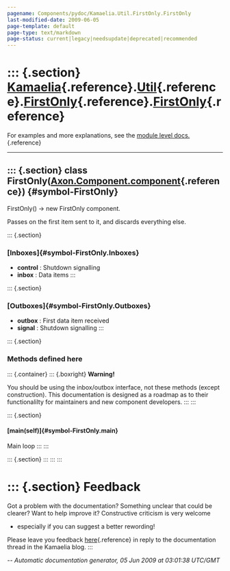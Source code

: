 ```yaml
---
pagename: Components/pydoc/Kamaelia.Util.FirstOnly.FirstOnly
last-modified-date: 2009-06-05
page-template: default
page-type: text/markdown
page-status: current|legacy|needsupdate|deprecated|recommended
---
```

::: {.section}
[Kamaelia](/Components/pydoc/Kamaelia.html){.reference}.[Util](/Components/pydoc/Kamaelia.Util.html){.reference}.[FirstOnly](/Components/pydoc/Kamaelia.Util.FirstOnly.html){.reference}.[FirstOnly](/Components/pydoc/Kamaelia.Util.FirstOnly.FirstOnly.html){.reference}
==========================================================================================================================================================================================================================================================================

For examples and more explanations, see the [module level
docs.](/Components/pydoc/Kamaelia.Util.FirstOnly.html){.reference}

------------------------------------------------------------------------

::: {.section}
class FirstOnly([Axon.Component.component](/Docs/Axon/Axon.Component.component.html){.reference}) {#symbol-FirstOnly}
-------------------------------------------------------------------------------------------------

FirstOnly() -\> new FirstOnly component.

Passes on the first item sent to it, and discards everything else.

::: {.section}
### [Inboxes]{#symbol-FirstOnly.Inboxes}

-   **control** : Shutdown signalling
-   **inbox** : Data items
:::

::: {.section}
### [Outboxes]{#symbol-FirstOnly.Outboxes}

-   **outbox** : First data item received
-   **signal** : Shutdown signalling
:::

::: {.section}
### Methods defined here

::: {.container}
::: {.boxright}
**Warning!**

You should be using the inbox/outbox interface, not these methods
(except construction). This documentation is designed as a roadmap as to
their functionalilty for maintainers and new component developers.
:::
:::

::: {.section}
#### [main(self)]{#symbol-FirstOnly.main}

Main loop
:::
:::

::: {.section}
:::
:::
:::

::: {.section}
Feedback
========

Got a problem with the documentation? Something unclear that could be
clearer? Want to help improve it? Constructive criticism is very welcome
- especially if you can suggest a better rewording!

Please leave you feedback
[here](../../../cgi-bin/blog/blog.cgi?rm=viewpost&nodeid=1142023701){.reference}
in reply to the documentation thread in the Kamaelia blog.
:::

*\-- Automatic documentation generator, 05 Jun 2009 at 03:01:38 UTC/GMT*
